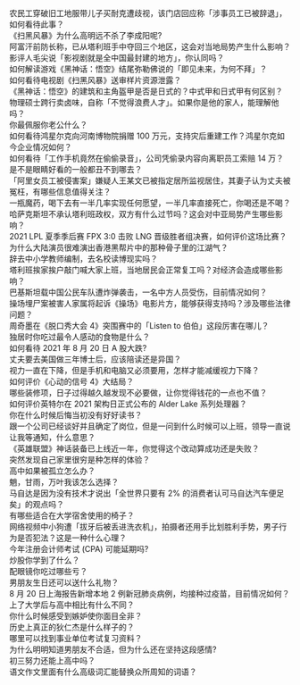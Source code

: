 农民工穿破旧工地服带儿子买耐克遭歧视，该门店回应称「涉事员工已被辞退」，如何看待此事？  
《扫黑风暴》为什么高明远不杀了李成阳呢?  
阿富汗前防长称，已从塔利班手中夺回三个地区，这会对当地局势产生什么影响？  
影评人毛尖说「影视剧就是全中国最封建的地方」，你认同吗？  
如何解读游戏《黑神话：悟空》结尾弥勒佛说的「即见未来，为何不拜」？  
如何看待电视剧《扫黑风暴》送审样片资源泄露？  
《黑神话：悟空》的建筑和主角盔甲是否是日式的？中式甲和日式甲有何区别？  
物理硕士跨行卖卤味，自称「不觉得浪费人才」。如果你是他的家人，能理解他吗？  
你最佩服你老公什么？  
如何看待鸿星尔克向河南博物院捐赠 100 万元，支持灾后重建工作？鸿星尔克如今企业情况如何？  
如何看待「工作手机竟然在偷偷录音」，公司凭偷录内容向离职员工索赔 14 万？  
是不是眼睛好看的一般都丑不到哪去？  
「阿里女员工被侵害案」嫌疑人王某文已被指定居所监视居住，其妻子认为丈夫被冤枉，有哪些信息值得关注？  
一瓶魔药，喝下去有一半几率实现任何愿望，一半几率直接死亡，你喝还是不喝？  
哈萨克斯坦不承认塔利班政权，双方有什么过节吗？这会对中亚局势产生哪些影响？  
2021 LPL 夏季季后赛 FPX 3:0 击败 LNG 晋级胜者组决赛，如何评价这场比赛？  
为什么大陆演员很难演出香港黑帮片中的那种骨子里的江湖气？  
辞去中小学教师编制，去名校读博现实吗？  
塔利班挨家挨户敲门喊大家上班，当地居民会正常复工吗？对经济会造成哪些影响？  
巴基斯坦载中国公民车队遭炸弹袭击，一名中方人员受伤，目前情况如何？  
操场埋尸案被害人家属将起诉《操场》电影片方，能够获得支持吗？涉及哪些法律问题？  
周奇墨在《脱口秀大会 4》突围赛中的「Listen to 伯伯」这段厉害在哪儿？  
独居时你吃过最令人感动的食物是什么？  
如何看待 2021 年 8 月 20 日 A 股大跌?  
丈夫要去美国做三年博士后，应该陪读还是异国？  
视力一直在下降，但是手机和电脑又必须要用，怎样才能减缓视力下降？  
如何评价《心动的信号 4》大结局？  
​哪些装修项，日子过得越久越发现不必要做，让你觉得钱花的一点也不值？  
如何评价英特尔在 2021 架构日正式公布的 Alder Lake 系列处理器？  
你在什么时候后悔当初没有好好读书？  
跟一个公司已经谈好并且确定了岗位，但是一问到什么时候可以上班，领导一直说让我等通知，什么意思？  
《英雄联盟》神话装备已上线近一年，你觉得这个改动算成功还是失败？  
突然发现自己家里很穷是种怎样的体验？  
高中如果被孤立怎么办？  
魈，甘雨，万叶我该怎么选择？  
马自达是因为没有技术才说出「全世界只要有 2% 的消费者认可马自达汽车便足矣」的观点吗？  
有哪些适合在大学宿舍使用的椅子？  
网络视频中小狗遭「拔牙后被丢进洗衣机」，拍摄者还用手比划胜利手势，男子行为是否犯法？这是一种什么心理？  
今年注册会计师考试 (CPA) 可能延期吗?  
炒股你学到了什么？  
配眼镜你吃过哪些亏？  
男朋友生日还可以送什么礼物？  
8 月 20 日上海报告新增本地 2 例新冠肺炎病例，均接种过疫苗，目前情况如何？  
上了大学后与高中相比有什么不同？  
你什么时候感受到嫉妒使你面目全非？  
历史上真正的狄仁杰是什么样子的？  
哪里可以找到事业单位考试复习资料？  
为什么明明知道男朋友不合适，但为什么还在坚持这段感情?  
初三努力还能上高中吗？  
语文作文里面有什么高级词汇能替换众所周知的词语？  
